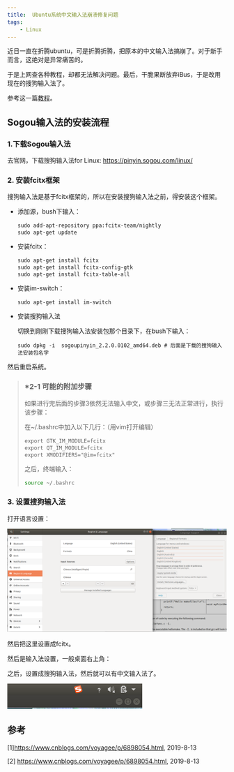 ```yaml
---
title:  Ubuntu系统中文输入法崩溃修复问题
tags: 
	- Linux
---
```


近日一直在折腾ubuntu，可是折腾折腾，把原本的中文输入法搞崩了。对于新手而言，这绝对是异常痛苦的。

于是上网查各种教程，却都无法解决问题。最后，干脆果断放弃iBus，于是改用现在的搜狗输入法了。

参考这一篇[教程](https://www.cnblogs.com/cursorhu/p/6564793.html)。

## Sogou输入法的安装流程

### 1.下载Sogou输入法

去官网，下载搜狗输入法for Linux: https://pinyin.sogou.com/linux/

### 2. 安装fcitx框架

搜狗输入法是基于fcitx框架的，所以在安装搜狗输入法之前，得安装这个框架。

- 添加源，bush下输入：

  ```bush
  sudo add-apt-repository ppa:fcitx-team/nightly
  sudo apt-get update
  ```

- 安装fcitx：

  ```bush
  sudo apt-get install fcitx
  sudo apt-get install fcitx-config-gtk
  sudo apt-get install fcitx-table-all
  ```

- 安装im-switch：

  ```bush
  sudo apt-get install im-switch
  ```

- 安装搜狗输入法

  切换到刚刚下载搜狗输入法安装包那个目录下，在bush下输入：

  ```
  sudo dpkg -i  sogoupinyin_2.2.0.0102_amd64.deb # 后面是下载的搜狗输入法安装包名字
  ```

然后重启系统。

> ### *2-1 可能的附加步骤
>
> 如果进行完后面的步骤3依然无法输入中文，或步骤三无法正常进行，执行该步骤：
>
> 在~/.bashrc中加入以下几行：（用vim打开编辑）
>
> ```bush
> export GTK_IM_MODULE=fcitx      
> export QT_IM_MODULE=fcitx      
> export XMODIFIERS="@im=fcitx"  
> ```
>
> 之后，终端输入：
>
> ```bash
> source ~/.bashrc
> ```
>
> 



### 3. 设置搜狗输入法

打开语言设置：

![1566625379532](../assets/image/1566625379532.png)

然后把这里设置成fcitx。



然后是输入法设置，一般桌面右上角：

之后，设置成搜狗输入法，然后就可以有中文输入法了。

![1566625760469](../assets/image/1566625760469.png)





## 参考

[1]https://www.cnblogs.com/voyagee/p/6898054.html, 2019-8-13

[2] https://www.cnblogs.com/voyagee/p/6898054.html, 2019-8-13

